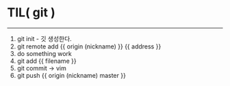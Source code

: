 # TIL( git )

-----

1. git init - 깃 생성한다.
2. git remote add {{ origin (nickname) }} {{ address }}
3. do something work
4. git add {{ filename }} 
5. git commit -> vim
6. git push {{ origin (nickname) master }}


